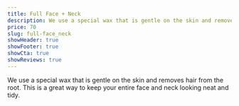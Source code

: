 ```yaml
---
title: Full Face + Neck
description: We use a special wax that is gentle on the skin and removes hair from the root. This is a great way to keep your entire face and neck looking neat and tidy.
price: 70
slug: full-face_neck
showHeader: true
showFooter: true
showCta: true
showReviews: true
---
```


We use a special wax that is gentle on the skin and removes hair from the root. This is a great way to keep your entire face and neck looking neat and tidy.
